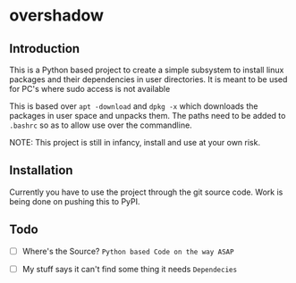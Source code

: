 # overshadow

## Introduction

This is a Python based project to create a simple subsystem to install linux packages and their dependencies in user directories. It is meant to be used for PC's where sudo access is not available

This is based over `apt -download` and `dpkg -x` which downloads the packages in user space and unpacks them.
The paths need to be added to `.bashrc` so as to allow use over the commandline.

NOTE: This project is still in infancy, install and use at your own risk.

## Installation

Currently you have to use the project through the git source code. Work is being done on pushing this to PyPI.


## Todo

- [ ] Where's the Source? `Python based Code on the way ASAP`
- [ ] My stuff says it can't find some thing it needs `Dependecies` 

